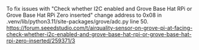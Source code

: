 To fix issues with "Check whether I2C enabled and Grove Base Hat RPi or Grove Base Hat RPi Zero inserted" change address to 0x08 in .venv/lib/python3.11/site-packages/grove/adc.py line 50. https://forum.seeedstudio.com/t/airquality-sensor-on-grove-pi-at-facing-check-whether-i2c-enabled-and-grove-base-hat-rpi-or-grove-base-hat-rpi-zero-inserted/259371/3